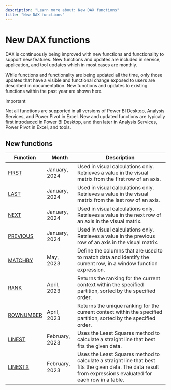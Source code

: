 ```yaml
---
description: "Learn more about: New DAX functions"
title: "New DAX functions"
---
```

# New DAX functions

DAX is continuously being improved with new functions and functionality to support new features. New functions and updates are included in service, application, and tool updates which in most cases are monthly.

While functions and functionality are being updated all the time, only those updates that have a visible and functional change exposed to users are described in documentation. New functions and updates to existing functions within the past year are shown here.

> [!IMPORTANT]
> Not all functions are supported in all versions of Power BI Desktop, Analysis Services, and Power Pivot in Excel. New and updated functions are typically first introduced in Power BI Desktop, and then later in Analysis Services, Power Pivot in Excel, and tools.
  
## New functions

|Function  |Month  | Description |
|---------|---------|---------|
|[FIRST](first-function-dax.md)|January, 2024|Used in visual calculations only. Retrieves a value in the visual matrix from the first row of an axis.|
|[LAST](last-function-dax.md)|January, 2024|Used in visual calculations only. Retrieves a value in the visual matrix from the last row of an axis.|
|[NEXT](next-function-dax.md)|January, 2024|Used in visual calculations only. Retrieves a value in the next row of an axis in the visual matrix.|
|[PREVIOUS](previous-function-dax.md)|January, 2024|Used in visual calculations only. Retrieves a value in the previous row of an axis in the visual matrix. |
|[MATCHBY](matchby-function-dax.md)|May, 2023|Define the columns that are used to to match data and identify the current row, in a window function expression.|
|[RANK](rank-function-dax.md)|April, 2023|Returns the ranking for the current context within the specified partition, sorted by the specified order.|
|[ROWNUMBER](rownumber-function-dax.md)|April, 2023|Returns the unique ranking for the current context within the specified partition, sorted by the specified order.|
|[LINEST](linest-function-dax.md)|February, 2023|Uses the Least Squares method to calculate a straight line that best fits the given data.|
|[LINESTX](linestx-function-dax.md)|February, 2023|Uses the Least Squares method to calculate a straight line that best fits the given data. The data result from expressions evaluated for each row in a table.|
